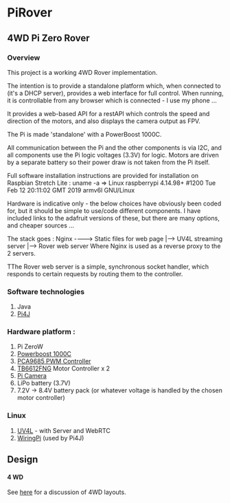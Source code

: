 # PiRover
## 4WD Pi Zero Rover
### Overview
This project is a working 4WD Rover implementation.

The intention is to provide a standalone platform which, when connected to (it's a DHCP server),
provides a web interface for full control.
When running, it is controllable from any browser which is connected - I use my phone ...

It provides a web-based API for a restAPI which controls the speed and direction of the motors, 
and also displays the camera output as FPV.

The Pi is made 'standalone' with a PowerBoost 1000C.

All communication between the Pi and the other components is via I2C, and all components use the 
Pi logic voltages (3.3V) for logic. Motors are driven by a separate battery so their power draw 
is not taken from the Pi itself.

Full software installation instructions are provided for installation on Raspbian Stretch Lite :
uname -a => Linux raspberrypi 4.14.98+ #1200 Tue Feb 12 20:11:02 GMT 2019 armv6l GNU/Linux

Hardware is indicative only - the below choices have obviously been coded for, but it should be 
simple to use/code different components.
I have included links to the adafruit versions of these, but there are many options, and cheaper
sources ...

The stack goes :
Nginx ----> Static files for web page
       |--> UV4L streaming server
       |--> Rover web server
Where Nginx is used as a reverse proxy to the 2 servers.

TThe Rover web server is a simple, synchronous socket handler, which responds to certain requests
by routing them to the controller.

### Software technologies
1. Java
2. [Pi4J](https://pi4j.com/1.2/index.html)

### Hardware platform :
1. Pi ZeroW
2. [Powerboost 1000C](https://www.adafruit.com/product/2465)
3. [PCA9685 PWM Controller](https://www.adafruit.com/product/815)
4. [TB6612FNG](https://www.adafruit.com/product/2448) Motor Controller x 2
5. [Pi Camera](https://thepihut.com/collections/raspberry-pi-camera/products/raspberry-pi-camera-module)
6. LiPo battery (3.7V)
7. 7.2V -> 8.4V battery pack (or whatever voltage is handled by the chosen motor controller)

### Linux
1. [UV4L](https://www.linux-projects.org/uv4l/) - with Server and WebRTC
2. [WiringPi](http://wiringpi.com) (used by Pi4J)

## Design
#### 4 WD
See [here](https://www.rakeshmondal.info/4-Wheel-Drive-Robot-Design) for a discussion of 4WD layouts.


